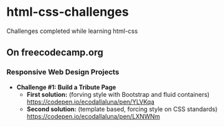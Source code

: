 # html-css-challenges
Challenges completed while learning html-css

## On freecodecamp.org

### Responsive Web Design Projects
- **Challenge #1: Build a Tribute Page**
  - **First solution:** (forving style with Bootstrap and fluid containers) https://codepen.io/ecodallaluna/pen/YLVKqa
  - **Second solution:** (template based, forcing style on CSS standards) https://codepen.io/ecodallaluna/pen/LXNWNm

